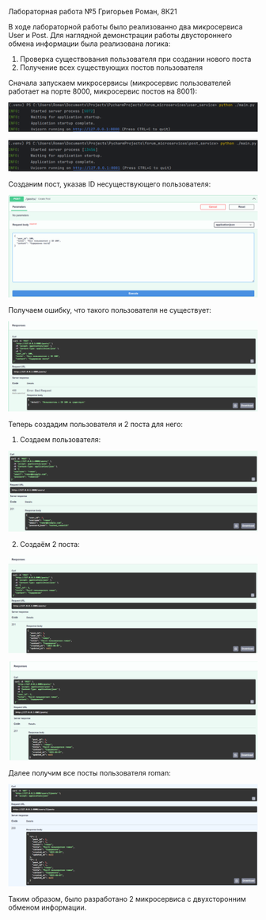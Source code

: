Лабораторная работа №5 Григорьев Роман, 8К21

В ходе лабораторной работы было реализованно два микросервиса User и Post. Для наглядной демонстрации работы двустороннего обмена информации была реализована логика:

1. Проверка существования пользователя при создании нового поста
2. Получение всех существующих постов пользователя

Сначала запускаем микросервисы (микросервис пользователей работает на порте 8000, микросервис постов на 8001):

![img.png](img.png)

![img_1.png](img_1.png)

Созданим пост, указав ID несуществующего пользователя:

![img_2.png](img_2.png)

Получаем ошибку, что такого пользователя не существует:

![img_3.png](img_3.png)


Теперь создадим пользователя и 2 поста для него:

1. Создаем пользователя:

![img_4.png](img_4.png)

2. Создаём 2 поста:

![img_5.png](img_5.png)

![img_6.png](img_6.png)

Далее получим все посты пользователя roman:

![img_7.png](img_7.png)

Таким образом, было разработано 2 микросервиса с двухсторонним обменом информации.